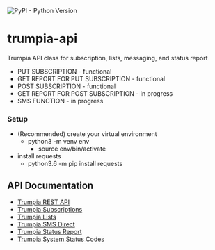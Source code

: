 ![PyPI - Python Version](https://img.shields.io/badge/python-3.6-blue)

# trumpia-api
Trumpia API class for subscription, lists, messaging, and status report
- PUT SUBSCRIPTION - functional
- GET REPORT FOR PUT SUBSCRIPTION - functional
- POST SUBSCRIPTION - functional
- GET REPORT FOR POST SUBSCRIPTION - in progress
- SMS FUNCTION - in progress

### Setup
- (Recommended) create your virtual environment
  - python3 -m venv env
    - source env/bin/activate
- install requests
  - python3.6 -m pip install requests

## API Documentation
 - [Trumpia REST API](http://classic.trumpia.com/api/docs/rest/overview.php)
 - [Trumpia Subscriptions](http://classic.trumpia.com/api/docs/rest/functions/subscription.php)
 - [Trumpia Lists](http://classic.trumpia.com/api/docs/rest/functions/list.php)
 - [Trumpia SMS Direct](http://classic.trumpia.com/api/docs/rest/functions/direct-sms.php)
 - [Trumpia Status Report](http://classic.trumpia.com/api/docs/rest/functions/report.php)
 - [Trumpia System Status Codes](http://classic.trumpia.com/api/docs/rest/status-code.php)
